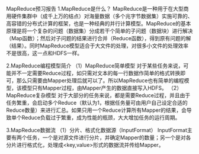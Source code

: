 MapReduce预习报告
1.MapReduce是什么？
MapReduce是一种用于在大型商用硬件集群中（成千上万的结点）对海量数据（多个兆字节数据集）实施可靠的、高容错的分布式计算的框架，也是一种经典的并行计算模型。MapReduce的基本原理是将一个复杂的问题（数据集）分成若干个简单的子问题（数据块）进行解决（Map函数）；然后对子问题的结果进行合并（Reduce函数），得到原有问题的解（结果）。同时MapReduce模型适合于大文件的处理，对很多小文件的处理效率不是很高，这一点和HDFS一样。

2.MapReduce编程模型简介
（1）MapReduce简单模型
对于某些任务来说，可能并不一定需要Reduce过程，如只需对文本的每一行数据作简单的格式转换即可，那么只需要由Mapper处理后就可以了。所以MapReduce也有简单的编程模型，该模型只有Mapper过程，由Mapper产生的数据直接写入HDFS。
（2）MapReduce复杂模型
对于大部分的任务来说，都是需要Reduce过程，并且由于任务繁重，会启动多个Reduce（默认为1，根据任务量可由用户自己设定合适的Reduce数量）来进行汇总。如果只用一个Reduce计算所有Mapper的结果，会导致单个Reduce负载过于繁重，成为性能的瓶颈，大大增加任务的运行周期。

3.MapReduce数据流
（1）分片、格式化数据源（InputFormat）
InputFormat主要有两个任务，一个是对源文件进行分片，并确定Mapper的数量；另一个是对各分片进行格式化，处理成<key,value>形式的数据流并传给Mapper。
